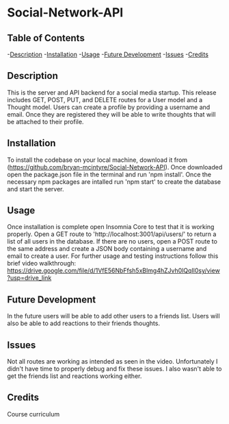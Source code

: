 # Social-Network-API

## Table of Contents
-[Description](#description)
-[Installation](#installation)
-[Usage](#usage)
-[Future Development](#future-development)
-[Issues](#issues)
-[Credits](#credits)

## Description
This is the server and API backend for a social media startup. This release includes GET, POST, PUT, and DELETE routes for a User model and a Thought model. Users can create a profile by providing a username and email. Once they are registered they will be able to write thoughts that will be attached to their profile.

## Installation
To install the codebase on your local machine, download it from (https://github.com/bryan-mcintyre/Social-Network-API). Once downloaded open the package.json file in the terminal and run 'npm install'. Once the necessary npm packages are intalled run 'npm start' to create the database and start the server.

## Usage
Once installation is complete open Insomnia Core to test that it is working properly. Open a GET route to 'http://localhost:3001/api/users/' to return a list of all users in the database. If there are no users, open a POST route to the same address and create a JSON body containing a username and email to create a user. For further usage and testing instructions follow this brief video walkthrough: https://drive.google.com/file/d/1VfE56NbFfsh5xBlmg4hZJvh0lQqIl0sy/view?usp=drive_link

## Future Development
In the future users will be able to add other users to a friends list. Users will also be able to add reactions to their friends thoughts.

## Issues
Not all routes are working as intended as seen in the video. Unfortunately I didn't have time to properly debug and fix these issues. I also wasn't able to get the friends list and reactions working either.

## Credits
Course curriculum